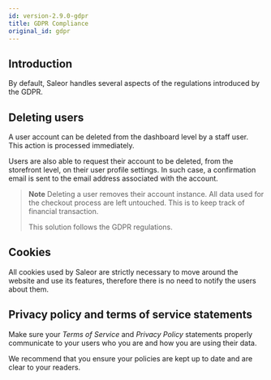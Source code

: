 ```yaml
---
id: version-2.9.0-gdpr
title: GDPR Compliance
original_id: gdpr
---
```


## Introduction

By default, Saleor handles several aspects of the regulations introduced by the GDPR.


## Deleting users

A user account can be deleted from the dashboard level by a staff user. This action is processed immediately.

Users are also able to request their account to be deleted, from the storefront level, on their user profile settings. In such case, a confirmation email is sent to the email address associated with the account.

> **Note**
> Deleting a user removes their account instance. All data used for the checkout process are left untouched. This is to keep track of financial transaction. 
>
> This solution follows the GDPR regulations. 


## Cookies

All cookies used by Saleor are strictly necessary to move around the website and use its features, therefore there is no need to notify the users about them.


## Privacy policy and terms of service statements

Make sure your _Terms of Service_ and _Privacy Policy_ statements properly communicate to your users who you are and how you are using their data. 

We recommend that you ensure your policies are kept up to date and are clear to your readers.